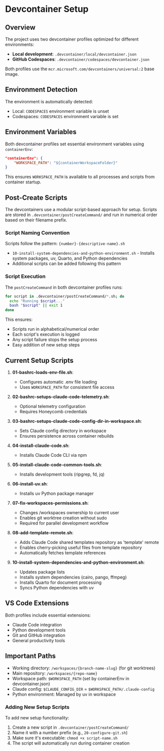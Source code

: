 # Devcontainer Setup

## Overview

The project uses two devcontainer profiles optimized for different environments:
- **Local development**: `.devcontainer/local/devcontainer.json`
- **GitHub Codespaces**: `.devcontainer/codespaces/devcontainer.json`

Both profiles use the `mcr.microsoft.com/devcontainers/universal:2` base image.

## Environment Detection

The environment is automatically detected:
- Local: `CODESPACES` environment variable is unset
- Codespaces: `CODESPACES` environment variable is set

## Environment Variables

Both devcontainer profiles set essential environment variables using `containerEnv`:
```json
"containerEnv": {
    "WORKSPACE_PATH": "${containerWorkspaceFolder}"
}
```

This ensures `WORKSPACE_PATH` is available to all processes and scripts from container startup.

## Post-Create Scripts

The devcontainers use a modular script-based approach for setup. Scripts are stored in `.devcontainer/postCreateCommand/` and run in numerical order based on their filename prefix.

### Script Naming Convention

Scripts follow the pattern: `{number}-{descriptive-name}.sh`
- `10-install-system-dependencies-and-python-environment.sh` - Installs system packages, uv, Quarto, and Python dependencies
- Additional scripts can be added following this pattern

### Script Execution

The `postCreateCommand` in both devcontainer profiles runs:
```bash
for script in .devcontainer/postCreateCommand/*.sh; do 
  echo "Running $script..."
  bash "$script" || exit 1
done
```

This ensures:
- Scripts run in alphabetical/numerical order
- Each script's execution is logged
- Any script failure stops the setup process
- Easy addition of new setup steps

## Current Setup Scripts

1. **01-bashrc-loads-env-file.sh**:
   - Configures automatic .env file loading
   - Uses `WORKSPACE_PATH` for consistent file access

2. **02-bashrc-setups-claude-code-telemetry.sh**:
   - Optional telemetry configuration
   - Requires Honeycomb credentials

3. **03-bashrc-setups-claude-code-config-dir-in-workspace.sh**:
   - Sets Claude config directory in workspace
   - Ensures persistence across container rebuilds

4. **04-install-claude-code.sh**:
   - Installs Claude Code CLI via npm

5. **05-install-claude-code-common-tools.sh**:
   - Installs development tools (ripgrep, fd, jq)

6. **06-install-uv.sh**:
   - Installs uv Python package manager

7. **07-fix-workspaces-permissions.sh**:
   - Changes /workspaces ownership to current user
   - Enables git worktree creation without sudo
   - Required for parallel development workflow

8. **08-add-template-remote.sh**:
   - Adds Claude Code shared templates repository as 'template' remote
   - Enables cherry-picking useful files from template repository
   - Automatically fetches template references

9. **10-install-system-dependencies-and-python-environment.sh**:
   - Updates package lists
   - Installs system dependencies (cairo, pango, ffmpeg)
   - Installs Quarto for document processing
   - Syncs Python dependencies with uv

## VS Code Extensions

Both profiles include essential extensions:
- Claude Code integration
- Python development tools
- Git and GitHub integration
- General productivity tools

## Important Paths

- Working directory: `/workspaces/{branch-name-slug}` (for git worktrees)
- Main repository: `/workspaces/{repo-name}`
- Workspace path: `$WORKSPACE_PATH` (set by containerEnv in devcontainer.json)
- Claude config: `$CLAUDE_CONFIG_DIR` = `$WORKSPACE_PATH/.claude-config`
- Python environment: Managed by uv in workspace

### Adding New Setup Scripts

To add new setup functionality:
1. Create a new script in `.devcontainer/postCreateCommand/`
2. Name it with a number prefix (e.g., `20-configure-git.sh`)
3. Make sure it's executable: `chmod +x script-name.sh`
4. The script will automatically run during container creation